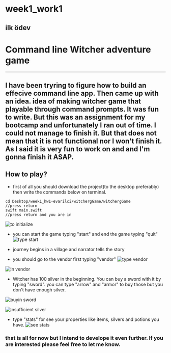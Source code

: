 # week1_work1
ilk ödev
---

# Command line Witcher adventure game
---
  I have been tryring to figure how to build an effecive command line app. Then came up with an idea. idea of making witcher game that playable through command prompts. It was fun to write. But this was an assignment for my bootcamp and unfortunately I ran out of time. I could not manage to finish it. But that does not mean that it is not functional nor I won't finish it. As I said it is very fun to work on and and I'm gonna finish it ASAP. 
---

## How to play?

- first of all you should download the project(to the desktop preferably) then write the commands below on terminal.

```
cd Desktop/week1_hw1-evarilci/witchergGame/witchergGame
//press return 
swift main.swift
//press return and you are in

```
![to initialize](https://user-images.githubusercontent.com/10756418/192159187-643d32ff-36a2-4b60-97e3-098b1fec8769.png)

- you can start the game typing "start" and end the game typing "quit"
![type start](https://user-images.githubusercontent.com/10756418/192159195-0fe97fb9-220b-4115-a6c2-85659d895183.png)

- journey begins in a village and narrator tells the story
- you should go to the vendor first typing "vendor"
![type vendor](https://user-images.githubusercontent.com/10756418/192159228-819f5de6-6c6e-4342-bdc0-4df94dcc9205.png)

![in vendor](https://user-images.githubusercontent.com/10756418/192159241-68475c0b-e654-45ff-9967-e9385f20273e.png)

- Witcher has 100 silver in the beginning. You can buy a sword with it by typing "sword". you can type "arrow" and "armor" to buy those but you don't have enough silver.

![buyin sword](https://user-images.githubusercontent.com/10756418/192159262-fbf32a61-d967-4f4d-ab5a-adf4459a54ac.png)

![insufficient silver](https://user-images.githubusercontent.com/10756418/192159279-03519368-9e2d-4db7-87ff-ebccd40f9dfa.png)

- type "stats" for see your properties like items, silvers and potions you have.
![see stats](https://user-images.githubusercontent.com/10756418/192159271-fc899255-be98-4e56-9864-50f85f64fc0e.png)

### that is all for now but I intend to develope it even further. If you are interested please feel free to let me know. 

